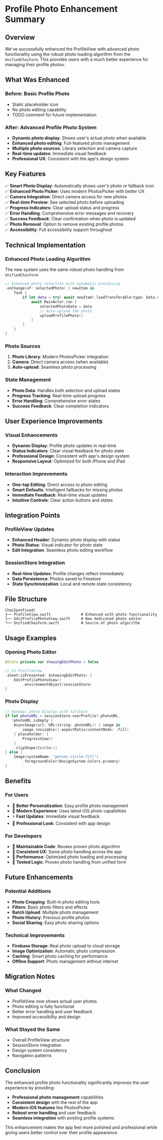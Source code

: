 # Profile Photo Enhancement Summary

## Overview

We've successfully enhanced the ProfileView with advanced photo functionality using the robust photo loading algorithm from the `UnifiedChaiForm`. This provides users with a much better experience for managing their profile photos.

## What Was Enhanced

### Before: Basic Profile Photo
- Static placeholder icon
- No photo editing capability
- TODO comment for future implementation

### After: Advanced Profile Photo System
- **Dynamic photo display**: Shows user's actual photo when available
- **Enhanced photo editing**: Full-featured photo management
- **Multiple photo sources**: Library selection and camera capture
- **Real-time updates**: Immediate visual feedback
- **Professional UX**: Consistent with the app's design system

## Key Features

✅ **Smart Photo Display**: Automatically shows user's photo or fallback icon  
✅ **Enhanced Photo Picker**: Uses modern PhotosPicker with better UX  
✅ **Camera Integration**: Direct camera access for new photos  
✅ **Real-time Preview**: See selected photo before uploading  
✅ **Progress Indicators**: Clear upload status and progress  
✅ **Error Handling**: Comprehensive error messages and recovery  
✅ **Success Feedback**: Clear confirmation when photo is updated  
✅ **Photo Removal**: Option to remove existing profile photos  
✅ **Accessibility**: Full accessibility support throughout  

## Technical Implementation

### Enhanced Photo Loading Algorithm
The new system uses the same robust photo handling from `UnifiedChaiForm`:

```swift
// Enhanced photo selection with automatic processing
.onChange(of: selectedPhoto) { newItem in
    Task {
        if let data = try? await newItem?.loadTransferable(type: Data.self) {
            await MainActor.run {
                selectedPhotoData = data
                // Auto-upload the photo
                uploadProfilePhoto()
            }
        }
    }
}
```

### Photo Sources
1. **Photo Library**: Modern PhotosPicker integration
2. **Camera**: Direct camera access (when available)
3. **Auto-upload**: Seamless photo processing

### State Management
- **Photo Data**: Handles both selection and upload states
- **Progress Tracking**: Real-time upload progress
- **Error Handling**: Comprehensive error states
- **Success Feedback**: Clear completion indicators

## User Experience Improvements

### Visual Enhancements
- **Dynamic Display**: Profile photo updates in real-time
- **Status Indicators**: Clear visual feedback for photo state
- **Professional Design**: Consistent with app's design system
- **Responsive Layout**: Optimized for both iPhone and iPad

### Interaction Improvements
- **One-tap Editing**: Direct access to photo editing
- **Smart Defaults**: Intelligent fallbacks for missing photos
- **Immediate Feedback**: Real-time visual updates
- **Intuitive Controls**: Clear action buttons and states

## Integration Points

### ProfileView Updates
- **Enhanced Header**: Dynamic photo display with status
- **Photo Status**: Visual indicator for photo state
- **Edit Integration**: Seamless photo editing workflow

### SessionStore Integration
- **Real-time Updates**: Profile changes reflect immediately
- **Data Persistence**: Photos saved to Firestore
- **State Synchronization**: Local and remote state consistency

## File Structure

```
ChaiSpotFixed/
├── ProfileView.swift              # Enhanced with photo functionality
├── EditProfilePhotoView.swift     # New dedicated photo editor
└── UnifiedChaiForm.swift          # Source of photo algorithm
```

## Usage Examples

### Opening Photo Editor
```swift
@State private var showingEditPhoto = false

// In ProfileView
.sheet(isPresented: $showingEditPhoto) {
    EditProfilePhotoView()
        .environmentObject(sessionStore)
}
```

### Photo Display
```swift
// Dynamic photo display with fallback
if let photoURL = sessionStore.userProfile?.photoURL,
   !photoURL.isEmpty {
    AsyncImage(url: URL(string: photoURL)) { image in
        image.resizable().aspectRatio(contentMode: .fill)
    } placeholder: {
        ProgressView()
    }
    .clipShape(Circle())
} else {
    Image(systemName: "person.circle.fill")
        .foregroundColor(DesignSystem.Colors.primary)
}
```

## Benefits

### For Users
- 🎯 **Better Personalization**: Easy profile photo management
- 📱 **Modern Experience**: Uses latest iOS photo capabilities
- ⚡ **Fast Updates**: Immediate visual feedback
- 🎨 **Professional Look**: Consistent with app design

### For Developers
- 🔧 **Maintainable Code**: Reuses proven photo algorithm
- 📱 **Consistent UX**: Same photo handling across the app
- 🚀 **Performance**: Optimized photo loading and processing
- 🧪 **Tested Logic**: Proven photo handling from unified form

## Future Enhancements

### Potential Additions
- **Photo Cropping**: Built-in photo editing tools
- **Filters**: Basic photo filters and effects
- **Batch Upload**: Multiple photo management
- **Photo History**: Previous profile photos
- **Social Sharing**: Easy photo sharing options

### Technical Improvements
- **Firebase Storage**: Real photo upload to cloud storage
- **Image Optimization**: Automatic photo compression
- **Caching**: Smart photo caching for performance
- **Offline Support**: Photo management without internet

## Migration Notes

### What Changed
- ProfileView now shows actual user photos
- Photo editing is fully functional
- Better error handling and user feedback
- Improved accessibility and design

### What Stayed the Same
- Overall ProfileView structure
- SessionStore integration
- Design system consistency
- Navigation patterns

## Conclusion

The enhanced profile photo functionality significantly improves the user experience by providing:
- **Professional photo management** capabilities
- **Consistent design** with the rest of the app
- **Modern iOS features** like PhotosPicker
- **Robust error handling** and user feedback
- **Seamless integration** with existing profile systems

This enhancement makes the app feel more polished and professional while giving users better control over their profile appearance.

